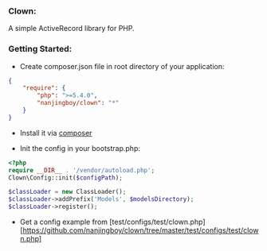 ### Clown:

A simple ActiveRecord library for PHP.

### Getting Started:

* Create composer.json file in root directory of your application:

```json
{
    "require": {
        "php": ">=5.4.0",
        "nanjingboy/clown": "*"
    }
}
```
* Install it via [composer](https://getcomposer.org/doc/00-intro.md)

* Init the config in your bootstrap.php:

```php
<?php
require __DIR__ . '/vendor/autoload.php';
Clown\Config::init($configPath);

$classLoader = new ClassLoader();
$classLoader->addPrefix('Models', $modelsDirectory);
$classLoader->register();
```

* Get a config example from [test/configs/test/clown.php][https://github.com/nanjingboy/clown/tree/master/test/configs/test/clown.php]